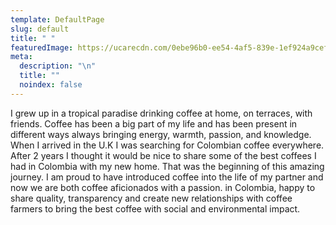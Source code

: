 ```yaml
---
template: DefaultPage
slug: default
title: " "
featuredImage: https://ucarecdn.com/0ebe96b0-ee54-4af5-839e-1ef924a9cef3/
meta:
  description: "\n"
  title: ""
  noindex: false
---
```

I grew up in a tropical paradise drinking coffee at home, on terraces, with friends. Coffee has been a big part of my life and has been present in different ways always bringing energy, warmth, passion, and knowledge.  When I arrived in the U.K I was searching for Colombian coffee everywhere. After 2 years I thought it would be nice to share some of the best coffees I had in Colombia with my new home. That was the beginning of this amazing journey. 
I am proud to have introduced coffee into the life of my partner and now we are both coffee aficionados with a passion. in Colombia, happy to share quality,  transparency and create new relationships with coffee farmers to bring the best coffee with social and environmental impact.